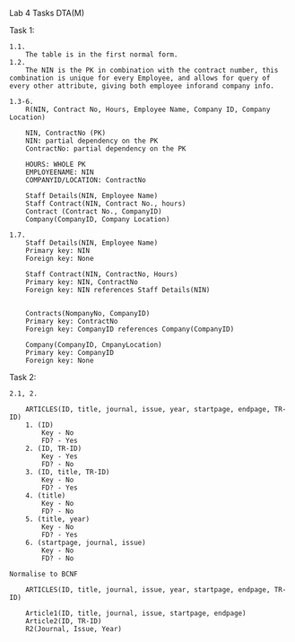 Lab 4 Tasks DTA(M)

Task 1:
	
	1.1. 
		The table is in the first normal form.
	1.2. 
		The NIN is the PK in combination with the contract number, this combination is unique for every Employee, and allows for query of every other attribute, giving both employee inforand company info.

	1.3-6.
		R(NIN, Contract No, Hours, Employee Name, Company ID, Company Location)

		NIN, ContractNo (PK)
		NIN: partial dependency on the PK
		ContractNo: partial dependency on the PK

		HOURS: WHOLE PK
		EMPLOYEENAME: NIN
		COMPANYID/LOCATION: ContractNo

		Staff Details(NIN, Employee Name)
		Staff Contract(NIN, Contract No., hours)
		Contract (Contract No., CompanyID)
		Company(CompanyID, Company Location)

	1.7.
		Staff Details(NIN, Employee Name)
		Primary key: NIN
		Foreign key: None

		Staff Contract(NIN, ContractNo, Hours)
		Primary key: NIN, ContractNo
		Foreign key: NIN references Staff Details(NIN)


		Contracts(NompanyNo, CompanyID)
		Primary key: ContractNo
		Foreign key: CompanyID references Company(CompanyID)

		Company(CompanyID, CmpanyLocation)
		Primary key: CompanyID
		Foreign key: None

Task 2:

	2.1, 2.

		ARTICLES(ID, title, journal, issue, year, startpage, endpage, TR-ID)
		1. (ID) 
			Key - No 
			FD? - Yes
		2. (ID, TR-ID) 
			Key - Yes 
			FD? - No
		3. (ID, title, TR-ID) 
			Key - No 
			FD? - Yes
		4. (title) 
			Key - No 
			FD? - No
		5. (title, year) 
			Key - No 
			FD? - Yes
		6. (startpage, journal, issue) 
			Key - No 
			FD? - No

	Normalise to BCNF

		ARTICLES(ID, title, journal, issue, year, startpage, endpage, TR-ID)

		Article1(ID, title, journal, issue, startpage, endpage)
		Article2(ID, TR-ID)
		R2(Journal, Issue, Year)


